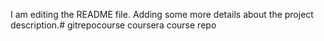 I am editing the README file. Adding some more details about the project description.# gitrepocourse
coursera course repo
